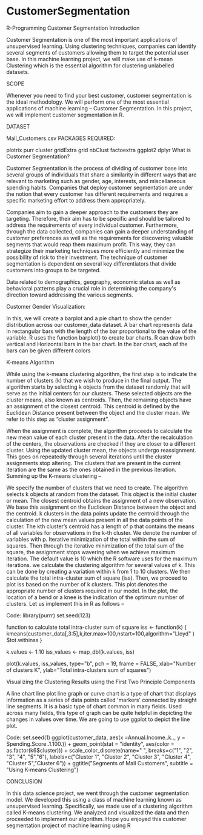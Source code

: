 # CustomerSegmentation
R-Programming Customer Segmentation
Introduction

Customer Segmentation is one of the most important applications of unsupervised learning. Using clustering techniques, companies can identify several segments of customers allowing them to target the potential user base. In this machine learning project, we will make use of k-mean Clustering which is the essential algorithm for clustering unlabelled datasets.

SCOPE

Whenever you need to find your best customer, customer segmentation is the ideal methodology. We will perform one of the most essential applications of machine learning – Customer Segmentation. In this project, we will implement customer segmentation in R.

DATASET

Mall_Customers.csv
PACKAGES REQUIRED:

plotrix
purr
cluster
gridExtra
grid
nbClust
factoextra
ggplot2
dplyr
What is Customer Segmentation?

Customer Segmentation is the process of dividing of customer base into several groups of individuals that share a similarity in different ways that are relevant to marketing such as gender, age, interests, and miscellaneous spending habits. Companies that deploy customer segmentation are under the notion that every customer has different requirements and requires a specific marketing effort to address them appropriately.

Companies aim to gain a deeper approach to the customers they are targeting. Therefore, their aim has to be specific and should be tailored to address the requirements of every individual customer. Furthermore, through the data collected, companies can gain a deeper understanding of customer preferences as well as the requirements for discovering valuable segments that would reap them maximum profit. This way, they can strategize their marketing techniques more efficiently and minimize the possibility of risk to their investment. The technique of customer segmentation is dependent on several key differentiators that divide customers into groups to be targeted.

Data related to demographics, geography, economic status as well as behavioral patterns play a crucial role in determining the company's direction toward addressing the various segments.

Customer Gender Visualization:

In this, we will create a barplot and a pie chart to show the gender distribution across our customer_data dataset. A bar chart represents data in rectangular bars with the length of the bar proportional to the value of the variable. R uses the function barplot() to create bar charts. R can draw both vertical and Horizontal bars in the bar chart. In the bar chart, each of the bars can be given different colors

K-means Algorithm

While using the k-means clustering algorithm, the first step is to indicate the number of clusters (k) that we wish to produce in the final output. The algorithm starts by selecting k objects from the dataset randomly that will serve as the initial centers for our clusters. These selected objects are the cluster means, also known as centroids. Then, the remaining objects have an assignment of the closest centroid. This centroid is defined by the Euclidean Distance present between the object and the cluster mean. We refer to this step as “cluster assignment”.

When the assignment is complete, the algorithm proceeds to calculate the new mean value of each cluster present in the data. After the recalculation of the centers, the observations are checked if they are closer to a different cluster. Using the updated cluster mean, the objects undergo reassignment. This goes on repeatedly through several iterations until the cluster assignments stop altering. The clusters that are present in the current iteration are the same as the ones obtained in the previous iteration. Summing up the K-means clustering –

We specify the number of clusters that we need to create.
The algorithm selects k objects at random from the dataset. This object is the initial cluster or mean.
The closest centroid obtains the assignment of a new observation. We base this assignment on the Euclidean Distance between the object and the centroid.
k clusters in the data points update the centroid through the calculation of the new mean values present in all the data points of the cluster. The kth cluster’s centroid has a length of p that contains the means of all variables for observations in the k-th cluster. We denote the number of variables with p.
Iterative minimization of the total within the sum of squares. Then through the iterative minimization of the total sum of the square, the assignment stops wavering when we achieve maximum iteration. The default value is 10 which the R software uses for the maximum iterations.
we calculate the clustering algorithm for several values of k. This can be done by creating a variation within k from 1 to 10 clusters. We then calculate the total intra-cluster sum of square (iss). Then, we proceed to plot iss based on the number of k clusters.
This plot denotes the appropriate number of clusters required in our model. In the plot, the location of a bend or a knee is the indication of the optimum number of clusters. Let us implement this in R as follows –

Code: library(purrr) set.seed(123)

function to calculate total intra-cluster sum of square iss <- function(k) { kmeans(customer_data[,3:5],k,iter.max=100,nstart=100,algorithm="Lloyd" ) $tot.withinss }

k.values <- 1:10 iss_values <- map_dbl(k.values, iss)

plot(k.values, iss_values, type="b", pch = 19, frame = FALSE, xlab="Number of clusters K", ylab="Total intra-clusters sum of squares")

Visualizing the Clustering Results using the First Two Principle Components

A line chart line plot line graph or curve chart is a type of chart that displays information as a series of data points called 'markers' connected by straight line segments. It is a basic type of chart common in many fields. Used across many fields, this type of graph can be quite helpful in depicting the changes in values over time. We are going to use ggplot to depict the line plot.

Code: set.seed(1) ggplot(customer_data, aes(x =Annual.Income..k.., y = Spending.Score..1.100.)) + geom_point(stat = "identity", aes(color = as.factor(k6$cluster))) + scale_color_discrete(name=" ", breaks=c("1", "2", "3", "4", "5","6"), labels=c("Cluster 1", "Cluster 2", "Cluster 3", "Cluster 4", "Cluster 5","Cluster 6")) + ggtitle("Segments of Mall Customers", subtitle = "Using K-means Clustering")

CONCLUSION

In this data science project, we went through the customer segmentation model. We developed this using a class of machine learning known as unsupervised learning. Specifically, we made use of a clustering algorithm called K-means clustering. We analyzed and visualized the data and then proceeded to implement our algorithm. Hope you enjoyed this customer segmentation project of machine learning using R
